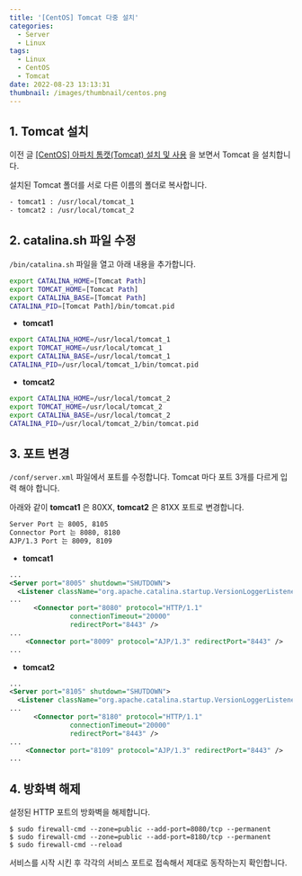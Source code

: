 ```yaml
---
title: '[CentOS] Tomcat 다중 설치'
categories:
  - Server
  - Linux
tags:
  - Linux
  - CentOS
  - Tomcat
date: 2022-08-23 13:13:31
thumbnail: /images/thumbnail/centos.png
---
```


## 1. Tomcat 설치

이전 글 [[CentOS] 아파치 톰캣(Tomcat) 설치 및 사용](https://hgko1207.github.io/2020/10/12/linux-7/) 을 보면서 Tomcat 을 설치합니다.

설치된 Tomcat 폴더를 서로 다른 이름의 폴더로 복사합니다.

```bash
- tomcat1 : /usr/local/tomcat_1
- tomcat2 : /usr/local/tomcat_2
```

## 2. catalina.sh 파일 수정

`/bin/catalina.sh` 파일을 열고 아래 내용을 추가합니다.

```sh
export CATALINA_HOME=[Tomcat Path]
export TOMCAT_HOME=[Tomcat Path]
export CATALINA_BASE=[Tomcat Path]
CATALINA_PID=[Tomcat Path]/bin/tomcat.pid
```

- **tomcat1**

```sh
export CATALINA_HOME=/usr/local/tomcat_1
export TOMCAT_HOME=/usr/local/tomcat_1
export CATALINA_BASE=/usr/local/tomcat_1
CATALINA_PID=/usr/local/tomcat_1/bin/tomcat.pid
```

- **tomcat2**

```sh
export CATALINA_HOME=/usr/local/tomcat_2
export TOMCAT_HOME=/usr/local/tomcat_2
export CATALINA_BASE=/usr/local/tomcat_2
CATALINA_PID=/usr/local/tomcat_2/bin/tomcat.pid
```

## 3. 포트 변경

`/conf/server.xml` 파일에서 포트를 수정합니다. Tomcat 마다 포트 3개를 다르게 입력 해야 합니다.

아래와 같이 **tomcat1** 은 80XX, **tomcat2** 은 81XX 포트로 변경합니다.

```sh
Server Port 는 8005, 8105
Connector Port 는 8080, 8180
AJP/1.3 Port 는 8009, 8109
```

- **tomcat1**

```xml
...
<Server port="8005" shutdown="SHUTDOWN">
  <Listener className="org.apache.catalina.startup.VersionLoggerListener" />
...
      <Connector port="8080" protocol="HTTP/1.1"
               connectionTimeout="20000"
               redirectPort="8443" />
...
    <Connector port="8009" protocol="AJP/1.3" redirectPort="8443" />
...
```

- **tomcat2**

```xml
...
<Server port="8105" shutdown="SHUTDOWN">
  <Listener className="org.apache.catalina.startup.VersionLoggerListener" />
...
      <Connector port="8180" protocol="HTTP/1.1"
               connectionTimeout="20000"
               redirectPort="8443" />
...
    <Connector port="8109" protocol="AJP/1.3" redirectPort="8443" />
...
```

## 4. 방화벽 해제

설정된 HTTP 포트의 방화벽을 해제합니다.

```shell
$ sudo firewall-cmd --zone=public --add-port=8080/tcp --permanent
$ sudo firewall-cmd --zone=public --add-port=8180/tcp --permanent
$ sudo firewall-cmd --reload
```

서비스를 시작 시킨 후 각각의 서비스 포트로 접속해서 제대로 동작하는지 확인합니다.
